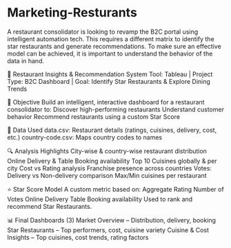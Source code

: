 # Marketing-Resturants
A restaurant consolidator is looking to revamp the B2C portal using intelligent automation tech. This requires a different matrix to identify the star restaurants and generate recommendations. To make sure an effective model can be achieved, it is important to understand the behavior of the data in hand.



🧾 Restaurant Insights & Recommendation System
Tool: Tableau | Project Type: B2C Dashboard | Goal: Identify Star Restaurants & Explore Dining Trends

📌 Objective
Build an intelligent, interactive dashboard for a restaurant consolidator to:
Discover high-performing restaurants
Understand customer behavior
Recommend restaurants using a custom Star Score

📂 Data Used
data.csv: Restaurant details (ratings, cuisines, delivery, cost, etc.)
country-code.csv: Maps country codes to names

🔍 Analysis Highlights
City-wise & country-wise restaurant distribution
Online Delivery & Table Booking availability
Top 10 Cuisines globally & per city
Cost vs Rating analysis
Franchise presence across countries
Votes: Delivery vs Non-delivery comparison
Max/Min cuisines per restaurant

⭐ Star Score Model
A custom metric based on:
Aggregate Rating
Number of Votes
Online Delivery
Table Booking availability
Used to rank and recommend Star Restaurants.

📊 Final Dashboards (3)
Market Overview – Distribution, delivery, booking
Star Restaurants – Top performers, cost, cuisine variety
Cuisine & Cost Insights – Top cuisines, cost trends, rating factors
